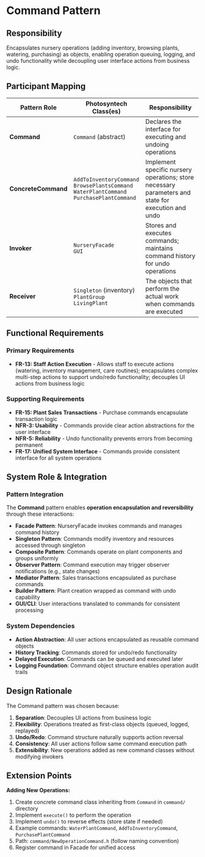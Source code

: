 # Command Pattern

## Responsibility
Encapsulates nursery operations (adding inventory, browsing plants, watering, purchasing) as objects, enabling operation queuing, logging, and undo functionality while decoupling user interface actions from business logic.

## Participant Mapping

| Pattern Role | Photosyntech Class(es) | Responsibility |
|--------------|------------------------|----------------|
| **Command** | `Command` (abstract) | Declares the interface for executing and undoing operations |
| **ConcreteCommand** | `AddToInventoryCommand`<br>`BrowsePlantsCommand`<br>`WaterPlantCommand`<br>`PurchasePlantCommand` | Implement specific nursery operations; store necessary parameters and state for execution and undo |
| **Invoker** | `NurseryFacade`<br>`GUI` | Stores and executes commands; maintains command history for undo operations |
| **Receiver** | `Singleton` (inventory)<br>`PlantGroup`<br>`LivingPlant` | The objects that perform the actual work when commands are executed |

## Functional Requirements

### Primary Requirements
- **FR-13: Staff Action Execution** - Allows staff to execute actions (watering, inventory management, care routines); encapsulates complex multi-step actions to support undo/redo functionality; decouples UI actions from business logic

### Supporting Requirements
- **FR-15: Plant Sales Transactions** - Purchase commands encapsulate transaction logic
- **NFR-3: Usability** - Commands provide clear action abstractions for the user interface
- **NFR-5: Reliability** - Undo functionality prevents errors from becoming permanent
- **FR-17: Unified System Interface** - Commands provide consistent interface for all system operations

## System Role & Integration

### Pattern Integration
The **Command** pattern enables **operation encapsulation and reversibility** through these interactions:

- **Facade Pattern**: NurseryFacade invokes commands and manages command history
- **Singleton Pattern**: Commands modify inventory and resources accessed through singleton
- **Composite Pattern**: Commands operate on plant components and groups uniformly
- **Observer Pattern**: Command execution may trigger observer notifications (e.g., state changes)
- **Mediator Pattern**: Sales transactions encapsulated as purchase commands
- **Builder Pattern**: Plant creation wrapped as command with undo capability
- **GUI/CLI**: User interactions translated to commands for consistent processing

### System Dependencies
- **Action Abstraction**: All user actions encapsulated as reusable command objects
- **History Tracking**: Commands stored for undo/redo functionality
- **Delayed Execution**: Commands can be queued and executed later
- **Logging Foundation**: Command object structure enables operation audit trails

## Design Rationale

The Command pattern was chosen because:
1. **Separation**: Decouples UI actions from business logic
2. **Flexibility**: Operations treated as first-class objects (queued, logged, replayed)
3. **Undo/Redo**: Command structure naturally supports action reversal
4. **Consistency**: All user actions follow same command execution path
5. **Extensibility**: New operations added as new command classes without modifying invokers

## Extension Points

**Adding New Operations:**
1. Create concrete command class inheriting from `Command` in `command/` directory
2. Implement `execute()` to perform the operation
3. Implement `undo()` to reverse effects (store state if needed)
4. Example commands: `WaterPlantCommand`, `AddToInventoryCommand`, `PurchasePlantCommand`
5. Path: `command/NewOperationCommand.h` (follow naming convention)
6. Register command in Facade for unified access
